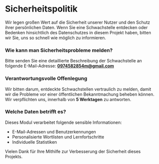 # Sicherheitspolitik 


Wir legen großen Wert auf die Sicherheit unserer Nutzer und den Schutz ihrer persönlichen Daten. Wenn Sie eine Schwachstelle entdecken oder Bedenken hinsichtlich des Datenschutzes in diesem Projekt haben, bitten wir Sie, uns so schnell wie möglich zu informieren.

### Wie kann man Sicherheitsprobleme melden?

Bitte senden Sie eine detaillierte Beschreibung der Schwachstelle an folgende E-Mail-Adresse: **0974582854m@gmail.com**

### Verantwortungsvolle Offenlegung

Wir bitten darum, entdeckte Schwachstellen vertraulich zu melden, damit wir die Probleme vor einer öffentlichen Bekanntmachung beheben können. Wir verpflichten uns, innerhalb von **5 Werktagen** zu antworten.

### Welche Daten betrifft es?

Dieses Modul verarbeitet folgende sensible Informationen:
- E-Mail-Adressen und Benutzerkennungen
- Personalisierte Wortlisten und Lernfortschritte
- Individuelle Statistiken

Vielen Dank für Ihre Mithilfe zur Verbesserung der Sicherheit dieses Projekts.